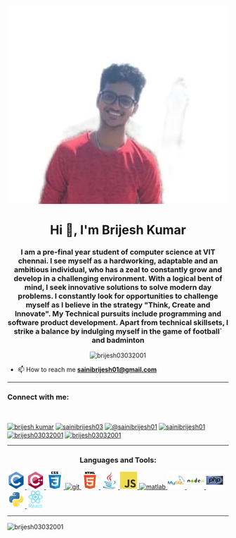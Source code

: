 <p align="center">
  <img width="500" height="450" src="https://github.com/Brijesh03032001/Brijesh03032001/blob/main/brijesh_main.jpeg">
</p>

<h1 align="center">Hi 👋, I'm Brijesh Kumar</h1>

<h3 align="center">I am a pre-final year student of computer science at VIT chennai. I see myself as a hardworking, adaptable and an ambitious individual, who has a zeal to constantly grow and develop in a challenging environment. With a logical bent of mind, I seek innovative solutions to solve modern day problems. I constantly look for opportunities to challenge myself as I believe in the strategy "Think, Create and Innovate". My Technical pursuits include programming and software product development. Apart from technical skillsets, I strike a balance by indulging myself in the game of football` and badminton</h3>

<p align="center"> <img src="https://komarev.com/ghpvc/?username=brijesh03032001&label=Profile%20views&color=0e75b6&style=flat" alt="brijesh03032001" /> </p>

<!-- <p align="left"> <a href="https://github.com/ryo-ma/github-profile-trophy"><img src="https://github-profile-trophy.vercel.app/?username=brijesh03032001" alt="brijesh03032001" /></a> </p>
-->
- 📫 How to reach me **sainibrijesh01@gmail.com**
* * *
<h3 align="left">Connect with me:</h3><br>
<p align="left">
<a href="https://linkedin.com/in/brijesh kumar" target="blank"><img align="center" src="https://raw.githubusercontent.com/rahuldkjain/github-profile-readme-generator/master/src/images/icons/Social/linked-in-alt.svg" alt="brijesh kumar" height="30" width="40" /></a>
<a href="https://instagram.com/sainibrijesh03" target="blank"><img align="center" src="https://raw.githubusercontent.com/rahuldkjain/github-profile-readme-generator/master/src/images/icons/Social/instagram.svg" alt="sainibrijesh03" height="30" width="40" /></a>
<a href="https://medium.com/@sainibrijesh01" target="blank"><img align="center" src="https://raw.githubusercontent.com/rahuldkjain/github-profile-readme-generator/master/src/images/icons/Social/medium.svg" alt="@sainibrijesh01" height="30" width="40" /></a>
<a href="https://www.hackerrank.com/sainibrijesh01" target="blank"><img align="center" src="https://raw.githubusercontent.com/rahuldkjain/github-profile-readme-generator/master/src/images/icons/Social/hackerrank.svg" alt="sainibrijesh01" height="30" width="40" /></a>
<a href="https://codeforces.com/profile/brijesh03032001" target="blank"><img align="center" src="https://cdn.jsdelivr.net/npm/simple-icons@3.0.1/icons/codeforces.svg" alt="brijesh03032001" height="30" width="40" /></a>
<a href="https://www.leetcode.com/brijesh03032001" target="blank"><img align="center" src="https://raw.githubusercontent.com/rahuldkjain/github-profile-readme-generator/master/src/images/icons/Social/leet-code.svg" alt="brijesh03032001" height="30" width="40" /></a>
</p>

* * *


<h3 align="center">Languages and Tools:</h3>
<p align="left"> <a href="https://www.cprogramming.com/" target="_blank"> <img src="https://raw.githubusercontent.com/devicons/devicon/master/icons/c/c-original.svg" alt="c" width="40" height="40"/> </a> <a href="https://www.w3schools.com/cpp/" target="_blank"> <img src="https://raw.githubusercontent.com/devicons/devicon/master/icons/cplusplus/cplusplus-original.svg" alt="cplusplus" width="40" height="40"/> </a> <a href="https://www.w3schools.com/css/" target="_blank"> <img src="https://raw.githubusercontent.com/devicons/devicon/master/icons/css3/css3-original-wordmark.svg" alt="css3" width="40" height="40"/> </a> <a href="https://git-scm.com/" target="_blank"> <img src="https://www.vectorlogo.zone/logos/git-scm/git-scm-icon.svg" alt="git" width="40" height="40"/> </a> <a href="https://www.w3.org/html/" target="_blank"> <img src="https://raw.githubusercontent.com/devicons/devicon/master/icons/html5/html5-original-wordmark.svg" alt="html5" width="40" height="40"/> </a> <a href="https://www.java.com" target="_blank"> <img src="https://raw.githubusercontent.com/devicons/devicon/master/icons/java/java-original.svg" alt="java" width="40" height="40"/> </a> <a href="https://developer.mozilla.org/en-US/docs/Web/JavaScript" target="_blank"> <img src="https://raw.githubusercontent.com/devicons/devicon/master/icons/javascript/javascript-original.svg" alt="javascript" width="40" height="40"/> </a> <a href="https://www.mathworks.com/" target="_blank"> <img src="https://upload.wikimedia.org/wikipedia/commons/2/21/Matlab_Logo.png" alt="matlab" width="40" height="40"/> </a> <a href="https://www.mysql.com/" target="_blank"> <img src="https://raw.githubusercontent.com/devicons/devicon/master/icons/mysql/mysql-original-wordmark.svg" alt="mysql" width="40" height="40"/> </a> <a href="https://nodejs.org" target="_blank"> <img src="https://raw.githubusercontent.com/devicons/devicon/master/icons/nodejs/nodejs-original-wordmark.svg" alt="nodejs" width="40" height="40"/> </a> <a href="https://www.php.net" target="_blank"> <img src="https://raw.githubusercontent.com/devicons/devicon/master/icons/php/php-original.svg" alt="php" width="40" height="40"/> </a> <a href="https://www.python.org" target="_blank"> <img src="https://raw.githubusercontent.com/devicons/devicon/master/icons/python/python-original.svg" alt="python" width="40" height="40"/> </a> <a href="https://reactjs.org/" target="_blank"> <img src="https://raw.githubusercontent.com/devicons/devicon/master/icons/react/react-original-wordmark.svg" alt="react" width="40" height="40"/> </a> </p>

* * *
<p><img align="center" src="https://github-readme-stats.vercel.app/api/top-langs?username=brijesh03032001&show_icons=true&locale=en&layout=compact" alt="brijesh03032001" /></p>
